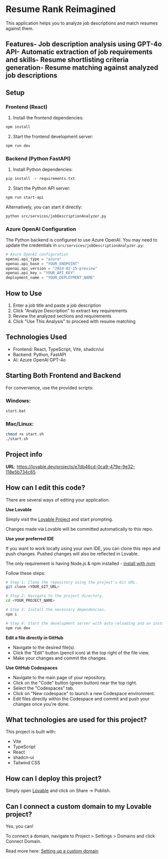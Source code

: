 # Resume Rank Reimagined

This application helps you to analyze job descriptions and match resumes against them.

## Features- Job description analysis using GPT-4o API- Automatic extraction of job requirements and skills- Resume shortlisting criteria generation- Resume matching against analyzed job descriptions

## Setup

### Frontend (React)

1. Install the frontend dependencies:

```bash
npm install
```

2. Start the frontend development server:

```bash
npm run dev
```

### Backend (Python FastAPI)

1. Install Python dependencies:

```bash
pip install -r requirements.txt
```

2. Start the Python API server:

```bash
npm run start-api
```

Alternatively, you can start it directly:

```bash
python src/services/jobDescriptionAnalyzer.py
```

### Azure OpenAI Configuration

The Python backend is configured to use Azure OpenAI. You may need to update the credentials in `src/services/jobDescriptionAnalyzer.py`:

```python
# Azure OpenAI configuration
openai.api_type = "azure"
openai.api_base = "YOUR_ENDPOINT"
openai.api_version = "2024-02-15-preview"
openai.api_key = "YOUR_API_KEY"
deployment_name = "YOUR_DEPLOYMENT_NAME"
```

## How to Use

1. Enter a job title and paste a job description
2. Click "Analyze Description" to extract key requirements
3. Review the analyzed sections and requirements
4. Click "Use This Analysis" to proceed with resume matching

## Technologies Used

- Frontend: React, TypeScript, Vite, shadcn/ui
- Backend: Python, FastAPI
- AI: Azure OpenAI GPT-4o

## Starting Both Frontend and Backend

For convenience, use the provided scripts:

### Windows:
```bash
start.bat
```

### Mac/Linux:
```bash
chmod +x start.sh
./start.sh
```

## Project info

**URL**: https://lovable.dev/projects/e7db46cd-0ca9-479e-9e32-118e5b734c65

## How can I edit this code?

There are several ways of editing your application.

**Use Lovable**

Simply visit the [Lovable Project](https://lovable.dev/projects/e7db46cd-0ca9-479e-9e32-118e5b734c65) and start prompting.

Changes made via Lovable will be committed automatically to this repo.

**Use your preferred IDE**

If you want to work locally using your own IDE, you can clone this repo and push changes. Pushed changes will also be reflected in Lovable.

The only requirement is having Node.js & npm installed - [install with nvm](https://github.com/nvm-sh/nvm#installing-and-updating)

Follow these steps:

```sh
# Step 1: Clone the repository using the project's Git URL.
git clone <YOUR_GIT_URL>

# Step 2: Navigate to the project directory.
cd <YOUR_PROJECT_NAME>

# Step 3: Install the necessary dependencies.
npm i

# Step 4: Start the development server with auto-reloading and an instant preview.
npm run dev
```

**Edit a file directly in GitHub**

- Navigate to the desired file(s).
- Click the "Edit" button (pencil icon) at the top right of the file view.
- Make your changes and commit the changes.

**Use GitHub Codespaces**

- Navigate to the main page of your repository.
- Click on the "Code" button (green button) near the top right.
- Select the "Codespaces" tab.
- Click on "New codespace" to launch a new Codespace environment.
- Edit files directly within the Codespace and commit and push your changes once you're done.

## What technologies are used for this project?

This project is built with:

- Vite
- TypeScript
- React
- shadcn-ui
- Tailwind CSS

## How can I deploy this project?

Simply open [Lovable](https://lovable.dev/projects/e7db46cd-0ca9-479e-9e32-118e5b734c65) and click on Share -> Publish.

## Can I connect a custom domain to my Lovable project?

Yes, you can!

To connect a domain, navigate to Project > Settings > Domains and click Connect Domain.

Read more here: [Setting up a custom domain](https://docs.lovable.dev/tips-tricks/custom-domain#step-by-step-guide)
